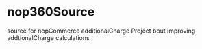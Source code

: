 # nop360Source
source for nopCommerce additionalCharge
Project bout improving addtionalCharge calculations
